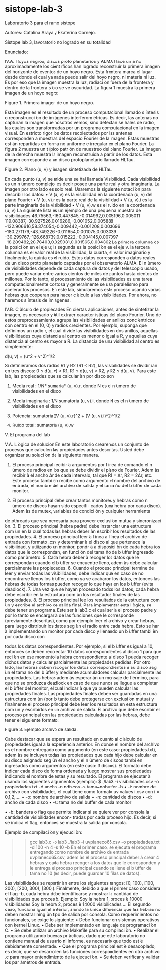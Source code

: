 # sistope-lab-3
Laboratorio 3 para el ramo sistope

Autores: Catalina Araya y Ekaterina Cornejo.

Sistope lab 3, lavoratorio no logrado en su totalidad.

Enunciado:

IV.A. Hoyos negros, discos proto planetarios y ALMA
Hace un a ̃no aproximadamente los cient ́ıficos han logrado reconstruir la primera imagen del horizonte de
eventos de un hoyo negro. Esta frontera marca el lugar desde donde el cual ya nada puede salir del hoyo
negro, ni materia ni luz. Es por eso que la imagen muestra la luz, radiaci ́on fuera de la frontera y dentro de
la frontera s ́olo se ve oscuridad. La figura 1 muestra la primera imagen de un hoyo negro:

Figure 1. Primera imagen de un hoyo negro.

Esta imagen es el resultado de un proceso computacional llamado s ́ıntesis o reconstrucci ́on de im ́agenes
interferom ́etricas. Es decir, las antenas no capturan la imagen que nosotros vemos, sino detectan se ̃nales de
radio, las cuales son transformadas por un programa computacional en la imagen visual.
En estricto rigor los datos recolectados por las antenas corresponden a muestras del espacio Fourier de
la imagen. Estas muestras est ́an repartidas en forma no uniforme e irregular en el plano Fourier. La figura
2 muestra un t ́ıpico patr ́on de muestreo del plano Fourier. La imagen de la derecha muestra la imagen
reconstruida a partir de los datos. Esta imagen corresponde a un disco protoplanetario llamado HLTau.

Figure 2. Plano (u, v) y imagen sintetizada de HLTau.

En cada punto (u, v) se mide una se ̃nal llamada Visibilidad. Cada visibilidad es un n ́umero complejo, es
decir posee una parte real y otra imaginaria. La imagen por otro lado es solo real.
Usaremos la siguiente notaci ́on para describir los datos:
• V (u, v) es la visibilidad en la coordenada (u, v) del plano Fourier
• V (u, v).r es la parte real de la visibilidad
• V (u, v).i es la parte imaginaria de la visibilidad
• V (u, v).w es el ruido en la coordenada (u, v)
La siguiente lista es un ejemplo de una peque ̃na muestra de visibilidades
46.75563,-160.447845,-0.014992,0.005196,0.005011
119.08387,-30.927526,0.016286,-0.001052,0.005888
-132.906616,58.374054,-0.009442,-0.001208,0.003696
-180.271179,-43.749226,-0.011654,0.001075,0.003039
-30.299767,-126.668739,0.015222,-0.004145,0.007097
-18.289482,28.76403,0.025931,0.001565,0.004362
La primera columna es la posici ́on en el eje u; la segunda es la posici ́on en el eje v. la tercera columna es
el valor real de la visibilidad, la cuarta, el valor imaginario y finalmente, la quinta es el ruido. Estos datos
corresponden a datos reales de un disco proto planetario captadas por el observatorio ALMA.
El n ́umero de visibilidades depende de cada captura de datos y del telescopio usado, pero puede variar
entre varios cientos de miles de puntos hasta cientos de millones. Por lo tanto, el procesamiento de las
visibilidades es una tarea computacionalmente costosa y generalmente se usa paralelismo para acelerar los
procesos. En este lab, simularemos este proceso usando varias hebras que cooperan para hacer c ́alculo a las
visibilidades. Por ahora, no haremos s ́ıntesis de im ́agenes.

IV.B. C ́alculo de propiedades
En ciertas aplicaciones, antes de sintetizar la imagen, es necesario y  ́util extraer caracter ́ısticas del plano
Fourier. Uno de estos preprocesamiento, agrupa las visibilidades en anillos conc ́entricos con centro en el
(0, 0) y radios crecientes. Por ejemplo, suponga que definimos un radio r, el cual divide las visibilidades en
dos anillos, aquellas visibilidades cuya distancia al centro es menor o igual a R, y aquellas cuya distancia al
centro es mayor a R. La distancia de una visibilidad al centro es simplemente:

d(u, v) = (u^2 + v^2)^1/2

Si definieramos dos radios R1 y R2 (R1 < R2), las visibilidades se dividir ́ıan en tres discos: 0 ≤ d(u, v) <
R1, R1 ≤ d(u, v) < R2, y R2 ≤ d(u, v).
Para este lab, las propiedades que se calcular ́an por disco son
1. Media real : 1/N* sumaria* (u, v).r, donde N es el n ́umero de visibilidades en el disco

2. Media imaginaria : 1/N sumatoria (u, v).i, donde N es el n ́umero de visibilidades en el disco

3. Potencia: sumatoria((V (u, v).r)^2 + (V (u, v).i)^2)^1/2

4. Ruido total: sumatoria (u, v).w

V. El programa del lab

V.A. L ́ogica de solucion
En este laboratorio crearemos un conjunto de procesos que calculen las propiedades antes descritas. Usted
debe organizar su soluci ́on de la siguiente manera.
1. El proceso principal recibir ́a argumentos por l ́ınea de comando el n ́umero de radios en los que se debe
dividir el plano de Fourier. Adem ́as recibir ́a el ancho ∆r de cada intervalo, tal que R1 = ∆r, R2 = 2∆r,
etc. Este proceso tambi ́en recibe como argumento el nombre del archivo de entrada, el nombre del
archivo de salida y el tama ̃no del b ́uffer de cada monitor.

2. El proceso principal debe crear tantos monitores y hebras como n ́umero de discos hayan sido especifi-
cados (una hebra por cada disco). Adem ́as de mutex, variables de condici ́on y cualquier herramienta

de pthreads que sea necesaria para proveer exclusi ́on mutua y sincronizaci ́on.
3. El proceso principal (hebra padre) debe instanciar una estructura com ́un en la cual todas las hebras
deber ́an escribir los resultados de las propiedades.
4. El proceso principal leer ́a l ́ınea a l ́ınea el archivo de entrada con formato .csv y determinar ́a el disco
al que pertenece la visibilidad, y utilizando un monitor, pondr ́a a disposici ́on de cada hebra los datos
que le correspondan, en funci ́on del tama ̃no de b ́uffer ingresado como par ́ametro.
5. Cada hebra deber ́a recoger los datos que le correspondan cuando el b ́uffer se encuentre lleno, adem ́as
debe calcular parcialmente las propiedades.
6. Cuando el proceso principal termine de leer y enviar todas las visibilidades, debe indicar que en caso
de no encontrarse llenos los b ́uffer, como ya se acabaron los datos, entonces las hebras de todas formas
pueden recoger lo que haya en los b ́uffer (evita deadlock).
7. Una vez que se hayan procesado todos los datos, cada hebra debe escribir en la estructura com ́un los
resultados finales de las propiedades.
8. El proceso principal lee los resultados de la estructura com ́un y escribe el archivo de salida final.
Para implementar esta l ́ogica, se debe tener un programa. Este ser ́a lab3.c el cual ser ́a el proceso
padre y por lo tanto se encargar ́a de las funciones que le corresponde (previamente descritas), como por
ejemplo leer el archivo y crear hebras, para luego distribuir los datos seg ́un el radio entre cada hebra.
Esto se har ́a implementando un monitor por cada disco y llenando un b ́uffer tambi ́en por cada disco con

todos los datos correspondientes. Por ejemplo, si el b ́uffer es igual a 10, entonces se deben recolectar 10
datos correspondientes al disco 1 para que reci ́en en ese momento la hebra correspondiente al disco 1 pueda
recoger dichos datos y calcular parcialmente las propiedades pedidas.
Por otro lado, las hebras deben recoger los datos correspondientes a su disco seg ́un el tama ̃no del b ́uffer y
mediante acumuladores calcular parcialmente las propiedades. Las hebras adem ́as esperar ́an un mensaje de
t ́ermino, para que no se produzca deadlock en caso de que nunca se llegue a completar el b ́uffer del monitor,
el cual indicar ́a que ya pueden calcular las propiedades finales. Las propiedades finales deben ser guardadas
en una estructura com ́un (por lo tanto debe protegerse con exclusi ́on mutua) y finalmente el proceso principal
debe leer los resultados en esta estructura com ́un y escribirlos en un archivo de salida.
El archivo que debe escribir el proceso principal con las propiedades calculadas por las hebras, debe tener
el siguiente formato:

Figure 3. Ejemplo archivo de salida.

Cabe destacar que se espera un resultado en cuanto al c ́alculo de propiedades igual a la experiencia
anterior.
En donde el nombre del archivo es el nombre entregado como argumento (en este caso: propiedades.txt),
adem ́as se incluyen todas las propiedades que cada hijo debe calcular en su disco asignado seg ́un el ancho y
el n ́umero de discos tambi ́en ingresados como argumentos (en este caso: 3 discos). El formato debe indicar
cada disco de forma ordenada y luego mostrar sus propiedades indicando el nombre de estas y su resultado.
El programa se ejecutar ́a usando los siguientes argumentos (ejemplo):
$ ./lab3 -i visibilidades.csv -o propiedades.txt -d ancho -n ndiscos -s tama~nobuffer -b
• -i: nombre de archivo con visibilidades, el cual tiene como formato uv values i.csv con i = 0,1,2,....
• -o: nombre de archivo de salida
• -n: cantidad de discos
• -d: ancho de cada disco
• -s: tama ̃no del buffer de cada monitor

• -b: bandera o flag que permite indicar si se quiere ver por consola la cantidad de visibilidades encon-
tradas por cada proceso hijo. Es decir, si se indica el flag, entonces se muestra la salida por consola.

Ejemplo de compilaci ́on y ejecuci ́on:
>> gcc lab3.c -o lab3
>> ./lab3 -i uvplaneco65.csv -o propiedades.txt -d 100 -n 4 -s 10 -b
En el primer caso, se ejecuta el programa entregando como nombre de archivo de entrada uvplaneco65.csv,
adem ́as el proceso principal deber ́a crear 4 hebras y cada hebra recoger ́a los datos que le corresponden y le
entrega el proceso principal cuando se llene el b ́uffer de tama ̃no 10 (es decir, puede guardar 10 filas de datos).

Las visibilidades se repartir ́an entre los siguientes rangos: [0, 100), [100, 200), [200, 300), [300,). Finalmente,
debido a que el primer caso considera el flag -b, cada hebra debe identificarse y mostrar la cantidad de
visibilidades que proces ́o. Ejemplo:
Soy la hebra 1, proces ́e 10000 visibilidades
Soy la hebra 2, proces ́e 14000 visibilidades
...
El segundo caso, funciona igual al anterior, siendo la  ́unica diferencia que las hebras no deben mostrar
ning ́un tipo de salida por consola.
Como requerimientos no funcionales, se exige lo siguiente:
• Debe funcionar en sistemas operativos con kernel Linux.
• Debe ser implementado en lenguaje de programaci ́on C.
• Se debe utilizar un archivo Makefile para su compilaci ́on.
• Realizar el programa utilizando buenas pr ́acticas, dado que este laboratorio no contiene manual de
usuario ni informe, es necesario que todo est ́e debidamente comentado.
• Que el programa principal est ́e desacoplado, es decir, que se desarrollen las funciones correspondientes
en otro archivo .c para mayor entendimiento de la ejecuci ́on.
• Se deben verificar y validar los par ́ametros de entrada.
